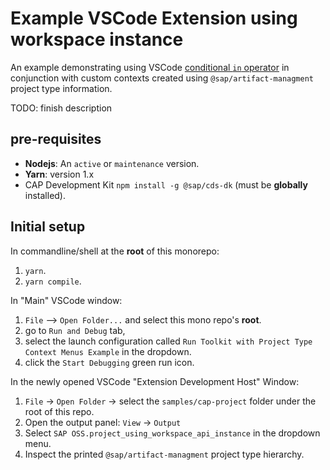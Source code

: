 # Example VSCode Extension using workspace instance

An example demonstrating using VSCode [conditional `in` operator](https://code.visualstudio.com/api/references/when-clause-contexts#in-conditional-operator)
in conjunction with custom contexts created using `@sap/artifact-managment` project type information.

TODO: finish description

## pre-requisites

- **Nodejs**: An `active` or `maintenance` version.
- **Yarn**: version 1.x
- CAP Development Kit `npm install -g @sap/cds-dk` (must be **globally** installed).

## Initial setup

In commandline/shell at the **root** of this monorepo:

1. `yarn`.
2. `yarn compile`.

In "Main" VSCode window:

1. `File` --> `Open Folder...` and select this mono repo's **root**.
2. go to `Run and Debug` tab,
3. select the launch configuration called `Run Toolkit with Project Type Context Menus Example` in the dropdown.
4. click the `Start Debugging` green run icon.

In the newly opened VSCode "Extension Development Host" Window:

1. `File` -> `Open Folder` -> select the `samples/cap-project` folder under the root of this repo.
2. Open the output panel: `View` -> `Output`
3. Select `SAP OSS.project_using_workspace_api_instance` in the dropdown menu.
4. Inspect the printed `@sap/artifact-managment` project type hierarchy.
